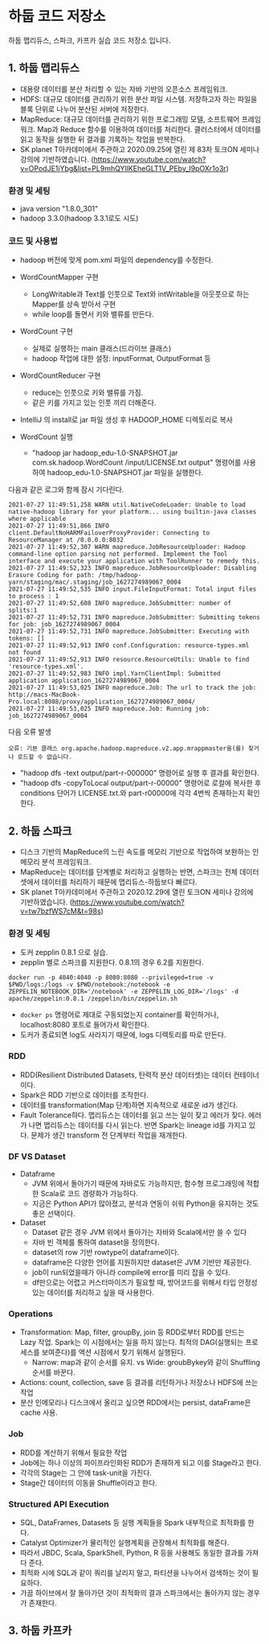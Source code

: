 # 하둡 코드 저장소 
하둡 맵리듀스, 스파크, 카프카 실습 코드 저장소 입니다.
## 1. 하둡 맵리듀스
* 대용량 데이터를 분산 처리할 수 있는 자바 기반의 오픈소스 프레임워크.
* HDFS: 대규모 데이터를 관리하기 위한 분산 파일 시스템. 저장하고자 하는 파일을 블록 단위로 나누어 분산된 서버에 저장한다. 
* MapReduce: 대규모 데이터를 관리하기 위한 프로그래밍 모델, 소프트웨어 프레임워크. Map과 Reduce 함수를 이용하여 데이터를 처리한다. 클러스터에서 데이터를 읽고 동작을 실행한 뒤 결과를 기록하는 작업을 반복한다. 
* SK planet T아카데미에서 주관하고 2020.09.25에 열린 제 83차 토크ON 세미나 강의에 기반하였습니다. 
(https://www.youtube.com/watch?v=OPodJE1jYbg&list=PL9mhQYIlKEheGLT1V_PEby_I9pOXr1o3r)

### 환경 및 세팅
* java version "1.8.0_301"
* hadoop 3.3.0(hadoop 3.3.1로도 시도)

### 코드 및 사용법

* hadoop 버전에 맞게 pom.xml 파일의 dependency를 수정한다. 

* WordCountMapper 구현
  * LongWritable과 Text를 인풋으로 Text와 intWritable을 아웃풋으로 하는 Mapper를 상속 받아서 구현
  * while loop를 돌면서 키와 밸류를 만든다.

* WordCount 구현
  * 실제로 실행하는 main 클래스(드라이브 클래스)
  * hadoop 작업에 대한 설정: inputFormat, OutputFormat 등
  
* WordCountReducer 구현
  * reduce는 인풋으로 키와 밸류를 가짐.
  * 같은 키를 가지고 있는 인풋 끼리 더해준다.
  
* IntelliJ 의 install로 jar 파일 생성 후 HADOOP_HOME 디렉토리로 복사

* WordCount 실행
  * "hadoop jar hadoop_edu-1.0-SNAPSHOT.jar com.sk.hadoop.WordCount /input/LICENSE.txt output" 명령어를 사용하여 hadoop_edu-1.0-SNAPSHOT.jar 파일을 실행한다.
 
다음과 같은 로그와 함께 잠시 기다린다.
~~~
2021-07-27 11:49:51,258 WARN util.NativeCodeLoader: Unable to load native-hadoop library for your platform... using builtin-java classes where applicable
2021-07-27 11:49:51,866 INFO client.DefaultNoHARMFailoverProxyProvider: Connecting to ResourceManager at /0.0.0.0:8032
2021-07-27 11:49:52,307 WARN mapreduce.JobResourceUploader: Hadoop command-line option parsing not performed. Implement the Tool interface and execute your application with ToolRunner to remedy this.
2021-07-27 11:49:52,323 INFO mapreduce.JobResourceUploader: Disabling Erasure Coding for path: /tmp/hadoop-yarn/staging/mac/.staging/job_1627274989067_0004
2021-07-27 11:49:52,535 INFO input.FileInputFormat: Total input files to process : 1
2021-07-27 11:49:52,608 INFO mapreduce.JobSubmitter: number of splits:1
2021-07-27 11:49:52,731 INFO mapreduce.JobSubmitter: Submitting tokens for job: job_1627274989067_0004
2021-07-27 11:49:52,731 INFO mapreduce.JobSubmitter: Executing with tokens: []
2021-07-27 11:49:52,913 INFO conf.Configuration: resource-types.xml not found
2021-07-27 11:49:52,913 INFO resource.ResourceUtils: Unable to find 'resource-types.xml'.
2021-07-27 11:49:52,983 INFO impl.YarnClientImpl: Submitted application application_1627274989067_0004
2021-07-27 11:49:53,025 INFO mapreduce.Job: The url to track the job: http://macs-MacBook-Pro.local:8088/proxy/application_1627274989067_0004/
2021-07-27 11:49:53,025 INFO mapreduce.Job: Running job: job_1627274989067_0004
~~~

다음 오류 발생
~~~
오류: 기본 클래스 org.apache.hadoop.mapreduce.v2.app.mrappmaster을(를) 찾거나 로드할 수 없습니다.
~~~
  
* "hadoop dfs -text output/part-r-000000" 명령어로 실행 후 결과를 확인한다.
* "hadoop dfs -copyToLocal output/part-r-00000" 명령어로 로컬에 복사한 후 conditions 단어가 LICENSE.txt.와 part-r00000에 각각 4번씩 존재하는지 확인한다. 
  
## 2. 하둡 스파크
* 디스크 기반의 MapReduce의 느린 속도를 메모리 기반으로 작업하여 보완하는 인메모리 분석 프레임워크.
* MapReduce는 데이터를 단계별로 처리하고 실행하는 반면, 스파크는 전체 데이터 셋에서 데이터를 처리하기 때문에 맵리듀스-하둡보다 빠르다. 
* SK planet T아카데미에서 주관하고 2020.12.29에 열린 토크ON 세미나 강의에 기반하였습니다. (https://www.youtube.com/watch?v=tw7bzfWS7cM&t=98s)

### 환경 및 세팅
* 도커 zepplin 0.8.1 으로 실습.
* zepplin 별로 스파크를 지원한다. 0.8.1의 경우 6.2를 지원한다.
```
docker run -p 4040:4040 -p 8080:8080 --privileged=true -v $PWD/logs:/logs -v $PWD/notebook:/notebook -e ZEPPELIN_NOTEBOOK_DIR='/notebook' -e ZEPPELIN_LOG_DIR='/logs' -d apache/zeppelin:0.8.1 /zeppelin/bin/zeppelin.sh
```
* `docker ps` 명령어로 제대로 구동되었는지 container를 확인하거나, localhost:8080 포트로 들어가서 확인한다.
* 도커가 종료되면 log도 사라지기 때문에, logs 디렉토리를 따로 만든다.

### RDD
* RDD(Resilient Distributed Datasets, 탄력적 분산 데이터셋)는 데이터 컨테이너이다. 
* Spark은 RDD 기반으로 데이터를 조작한다.
* 데이터를 transformation(Map 단계)하면 지속적으로 새로운 id가 생긴다. 
* Fault Tolerance하다. 맵리듀스는 데이터를 읽고 쓰는 일이 잦고 에러가 잦다. 에러가 나면 맵리듀스는 데이터를 다시 읽는다. 반면 Spark는 lineage id를 가지고 있다. 문제가 생긴 transform 전 단계부터 작업을 재개한다. 

### DF VS Dataset
* Dataframe
  * JVM 위에서 돌아가기 때문에 자바로도 가능하지만, 함수형 프로그래밍에 적합한 Scala로 코드 경량화가 가능하다. 
  * 지금은 Python API가 많아졌고, 분석과 연동이 쉬워 Python을 유지하는 것도 좋은 선택이다. 
* Dataset
  * Dataset 같은 경우 JVM 위에서 돌아가는 자바와 Scala에서만 쓸 수 있다
  * 자바 빈 객체를 통하여 dataset을 정의한다.  
  * dataset의 row 기반 rowtype이 dataframe이다. 
  * dataframe은 다양한 언어를 지원하지만 dataset은 JVM 기반만 제공한다.
  * job이 run되었을때가 아니라 compile에 error를 미리 잡을 수 있다. 
  * df만으로는 어렵고 커스터마이즈가 필요할 때, 방어코드를 위해서 타입 안정성있는 데이터를 처리하고 싶을 때 사용한다. 

### Operations
* Transformation: Map, filter, groupBy, join 등 RDD로부터 RDD를 만드는 Lazy 작업. Spark는 이 시점에서는 일을 하지 않는다. 최적의 DAG(실행되는 프로세스를 보여준다)를 액션 시점에서 찾기 위해서 실행된다. 
  * Narrow: map과 같이 순서를 유지. vs Wide: groubBykey와 같이 Shuffling 순서를 바꾼다. 
* Actions: count, collection, save 등 결과를 리턴하거나 저장소나 HDFS에 쓰는 작업
* 분산 인메모리나 디스크에서 올리고 싶으면 RDD에서는 persist, dataFrame은 cache 사용.

### Job
* RDD를 계산하기 위해서 필요한 작업
* Job에는 하나 이상의 파이프라인화된 RDD가 존재하게 되고 이를 Stage라고 한다.
* 각각의 Stage는 그 안에 task-unit을 가진다. 
* Stage간 데이터의 이동을 Shuffle이라고 한다. 

### Structured API Execution
* SQL, DataFrames, Datasets 등 실행 계획들을 Spark 내부적으로 최적화를 한다.
* Catalyst Optimizer가 물리적인 실행계획을 관장해서 최적화를 해준다. 
* 따라서 JBDC, Scala, SparkShell, Python, R 등을 사용해도 동일한 결과를 가져다 준다.
* 최적화 시에 SQL과 같이 쿼리를 날리지 말고, 파티션을 나누어서 검색하는 것이 필요하다.
* 가끔 하이브에서 잘 돌아가던 것이 최적화의 결과 스파크에서는 돌아가지 않는 경우가 존재한다. 


## 3. 하둡 카프카